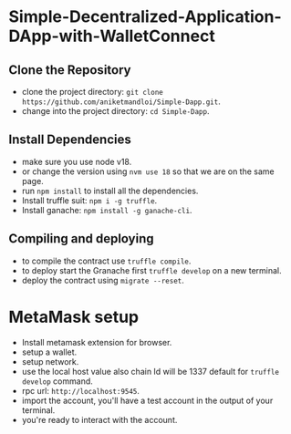 # Simple-Decentralized-Application-DApp-with-WalletConnect

## Clone the Repository

- clone the project directory: `git clone https://github.com/aniketmandloi/Simple-Dapp.git`.
- change into the project directory: `cd Simple-Dapp`.

## Install Dependencies

- make sure you use node v18.
- or change the version using `nvm use 18` so that we are on the same page.
- run `npm install` to install all the dependencies.
- Install truffle suit: `npm i -g truffle`.
- Install ganache: `npm install -g ganache-cli`.

## Compiling and deploying

- to compile the contract use `truffle compile`.
- to deploy start the Granache first `truffle develop` on a new terminal.
- deploy the contract using `migrate --reset`.

# MetaMask setup

- Install metamask extension for browser.
- setup a wallet.
- setup network.
- use the local host value also chain Id will be 1337 default for `truffle develop` command.
- rpc url: `http://localhost:9545`.
- import the account, you'll have a test account in the output of your terminal.
- you're ready to interact with the account.
